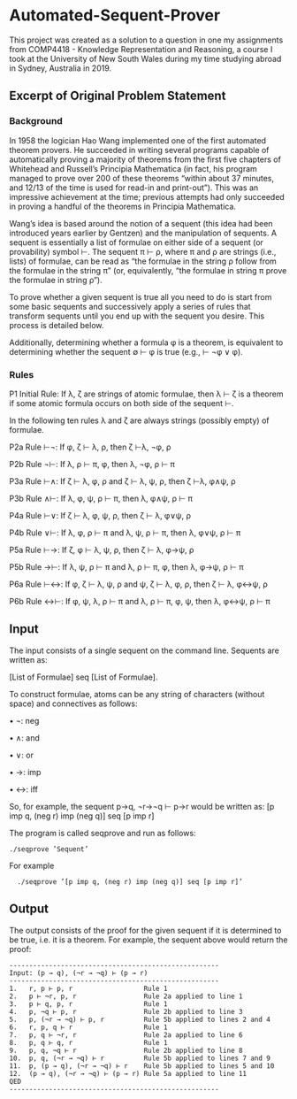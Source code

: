 # Automated-Sequent-Prover

This project was created as a solution to a question in one my assignments from COMP4418 - Knowledge Representation and Reasoning, a course I took at the University of New South Wales during my time studying abroad in Sydney, Australia in 2019.

## Excerpt of Original Problem Statement
### Background
In 1958 the logician Hao Wang implemented one of the first automated theorem provers. He succeeded in writing several programs capable of automatically proving a majority of theorems from the first five chapters of Whitehead and Russell’s Principia Mathematica (in fact, his program managed to prove over 200 of these theorems “within about 37 minutes, and 12/13 of the time is used for read-in and print-out”). This was an impressive achievement at the time; previous attempts had only succeeded in proving a handful of the theorems in Principia Mathematica.

Wang’s idea is based around the notion of a sequent (this idea had been introduced years earlier by Gentzen) and the manipulation of sequents. A sequent is essentially a list of formulae on either side of a sequent (or provability) symbol ⊢. The sequent π ⊢ ρ, where π and ρ are strings (i.e., lists) of formulae, can be read as “the formulae in the string ρ follow from the formulae in the string π” (or, equivalently, “the formulae in string π prove the formulae in string ρ”).

To prove whether a given sequent is true all you need to do is start from some basic sequents and successively apply a series of rules that transform sequents until you end up with the sequent you desire. This process is detailed below.

Additionally, determining whether a formula φ is a theorem, is equivalent to determining whether the sequent ∅ ⊢ φ is true (e.g., ⊢ ¬φ ∨ φ).

### Rules
P1 Initial Rule: If λ, ζ are strings of atomic formulae, then λ ⊢ ζ is a theorem if some atomic formula occurs on both side of the sequent ⊢.

In the following ten rules λ and ζ are always strings (possibly empty) of formulae. 

P2a Rule ⊢¬: If φ, ζ ⊢ λ, ρ, then ζ  ⊢λ, ¬φ, ρ

P2b Rule ¬⊢: If λ, ρ ⊢ π, φ, then λ, ¬φ, ρ ⊢ π

P3a Rule ⊢∧: If ζ ⊢ λ, φ, ρ and ζ ⊢ λ, ψ, ρ, then ζ  ⊢λ, φ∧ψ, ρ

P3b Rule ∧⊢: If λ, φ, ψ, ρ ⊢ π, then λ, φ∧ψ, ρ ⊢ π

P4a Rule ⊢∨: If ζ ⊢ λ, φ, ψ, ρ, then ζ ⊢ λ, φ∨ψ, ρ

P4b Rule ∨⊢: If λ, φ, ρ ⊢ π and λ, ψ, ρ ⊢ π, then λ, φ∨ψ, ρ ⊢ π

P5a Rule ⊢→: If ζ, φ ⊢ λ, ψ, ρ, then ζ ⊢ λ, φ→ψ, ρ

P5b Rule →⊢: If λ, ψ,  ρ ⊢ π and λ, ρ ⊢ π, φ, then λ, φ→ψ, ρ ⊢ π

P6a Rule ⊢↔: If φ, ζ ⊢ λ, ψ, ρ and ψ, ζ ⊢ λ, φ, ρ, then ζ ⊢ λ, φ↔ψ, ρ 

P6b Rule ↔⊢: If φ, ψ, λ, ρ ⊢ π and λ, ρ ⊢ π, φ, ψ, then λ, φ↔ψ, ρ ⊢ π


## Input
The input consists of a single sequent on the command line. Sequents are written as:

[List of Formulae] seq [List of Formulae]. 

To construct formulae, atoms can be any string of characters (without space) and connectives as follows:

• ¬: neg 

• ∧: and 

• ∨: or

• →: imp 

• ↔: iff

So, for example, the sequent p→q, ¬r→¬q ⊢ p→r would be written as: [p imp q, (neg r) imp (neg q)] seq [p imp r]

The program is called seqprove and run as follows: 
```
./seqprove ’Sequent’
```
For example
```
  ./seqprove ’[p imp q, (neg r) imp (neg q)] seq [p imp r]’
```
## Output
The output consists of the proof for the given sequent if it is determined to be true, i.e. it is a theorem. For example, the sequent above would return the proof:
```
-----------------------------------------------------
Input: (p → q), (¬r → ¬q) ⊢ (p → r)
-----------------------------------------------------
1.   r, p ⊢ p, r                  Rule 1                            
2.   p ⊢ ¬r, p, r                 Rule 2a applied to line 1         
3.   p ⊢ q, p, r                  Rule 1                            
4.   p, ¬q ⊢ p, r                 Rule 2b applied to line 3         
5.   p, (¬r → ¬q) ⊢ p, r          Rule 5b applied to lines 2 and 4  
6.   r, p, q ⊢ r                  Rule 1                            
7.   p, q ⊢ ¬r, r                 Rule 2a applied to line 6         
8.   p, q ⊢ q, r                  Rule 1                            
9.   p, q, ¬q ⊢ r                 Rule 2b applied to line 8         
10.  p, q, (¬r → ¬q) ⊢ r          Rule 5b applied to lines 7 and 9  
11.  p, (p → q), (¬r → ¬q) ⊢ r    Rule 5b applied to lines 5 and 10 
12.  (p → q), (¬r → ¬q) ⊢ (p → r) Rule 5a applied to line 11        
QED
-----------------------------------------------------
```
